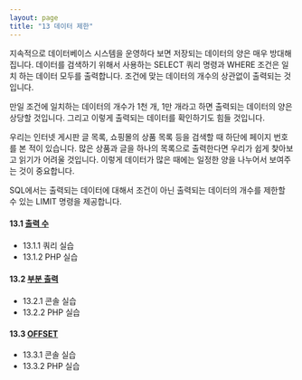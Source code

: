 ```yaml
---
layout: page
title: "13 데이터 제한"
--- 
```

지속적으로 데이터베이스 시스템을 운영하다 보면 저장되는 데이터의 양은 매우 방대해 집니다. 
데이터를 검색하기 위해서 사용하는 SELECT 쿼리 명령과 WHERE 조건은 일치 하는 데이터 모두를 출력합니다. 
조건에 맞는 데이터의 개수의 상관없이 출력되는 것입니다.   

만일 조건에 일치하는 데이터의 개수가 1천 개, 1만 개라고 하면 출력되는 데이터의 양은 상당할 것입니다. 
그리고 이렇게 출력되는 데이터를 확인하기도 힘들 것입니다.    

우리는 인터넷 게시판 글 목록, 쇼핑몰의 상품 목록 등을 검색할 때 하단에 페이지 번호를 본 적이 있습니다. 
많은 상품과 글을 하나의 목록으로 출력한다면 우리가 쉽게 찾아보고 읽기가 어려울 것입니다. 
이렇게 데이터가 많은 때에는 일정한 양을 나누어서 보여주는 것이 중요합니다.  

SQL에서는 출력되는 데이터에 대해서 조건이 아닌 출력되는 데이터의 개수를 제한할 수 있는 LIMIT 명령을 제공합니다.  

#### 13.1 [출력 수](13.1)
* 13.1.1 쿼리 실습
* 13.1.2 PHP 실습  

#### 13.2 [부분 출력](13.2)
* 13.2.1 콘솔 실습 
* 13.2.2 PHP 실습

#### 13.3 [OFFSET](13.3)
* 13.3.1 콘솔 실습
* 13.3.2 PHP 실습
